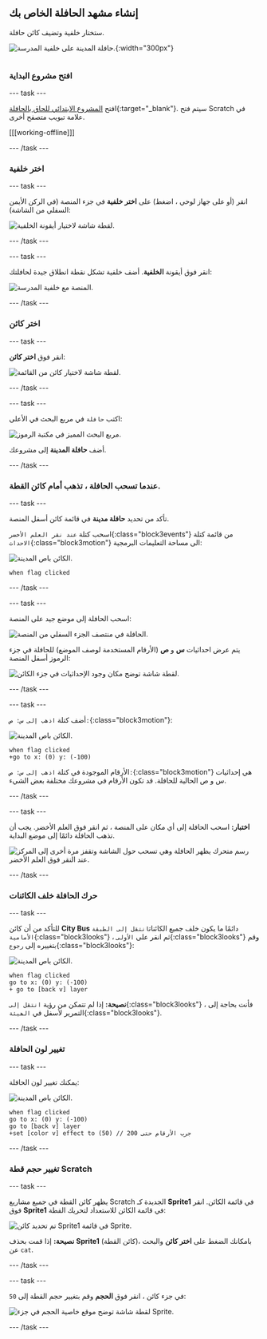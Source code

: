 ## إنشاء مشهد الحافلة الخاص بك

<div style="display: flex; flex-wrap: wrap">
<div style="flex-basis: 200px; flex-grow: 1; margin-right: 15px;">
ستختار خلفية وتضيف كائن حافلة.
</div>
<div>

![حافلة المدينة على خلفية المدرسة.](images/bus-scene.png){:width="300px"}

</div>
</div>

### افتح مشروع البداية

--- task ---

افتح [المشروع الابتدائي للحاق بالحافلة](https://scratch.mit.edu/projects/582214330/editor){:target="_blank"}. سيتم فتح Scratch في علامة تبويب متصفح أخرى.

[[[working-offline]]]

--- /task ---

### اختر خلفية

--- task ---

انقر (أو على جهاز لوحي ، اضغط) على **اختر خلفية** في جزء المنصة (في الركن الأيمن السفلي من الشاشة):

![لقطة شاشة لاختيار أيقونة الخلفية.](images/choose-a-backdrop.png)

--- /task ---

--- task ---

انقر فوق أيقونة **الخلفية**. أضف خلفية تشكل نقطة انطلاق جيدة لحافلتك:

![المنصة مع خلفية المدرسة.](images/outdoor-backdrop.png)

--- /task ---

### اختر كائن

--- task ---

انقر فوق **اختر كائن**:

![لقطة شاشة لاختيار كائن من القائمة.](images/choose-sprite-menu.png)

--- /task ---

--- task ---

اكتب `حافلة` في مربع البحث في الأعلى:

![مربع البحث المميز في مكتبة الرموز.](images/bus-search.png)

أضف **حافلة المدينة** إلى مشروعك.

--- /task ---

### عندما تسحب الحافلة ، تذهب أمام كائن القطة.

--- task ---

تأكد من تحديد **حافلة مدينة** في قائمة كائن أسفل المنصة.

اسحب كتلة `عند نقر العلم الأخضر`{:class="block3events"} من قائمة كتلة `الاحداث`{:class="block3motion"} الى مساحة التعليمات البرمجية:

![الكائن باص المدينة.](images/bus-sprite.png)

```blocks3
when flag clicked
```

--- /task ---

--- task ---

اسحب الحافلة إلى موضع جيد على المنصة:

![الحافلة في منتصف الجزء السفلي من المنصة.](images/bus-bottom-middle.png)

يتم عرض احداثيات **س** و **ص** (الأرقام المستخدمة لوصف الموضع) للحافلة في جزء الرموز أسفل المنصة:

![لقطة شاشة توضح مكان وجود الإحداثيات في جزء الكائن.](images/coords-sprite-pane.png)


--- /task ---

--- task ---

أضف كتلة `اذهب إلى س: ص:`{:class="block3motion"}:

![الكائن باص المدينة.](images/bus-sprite.png)

```blocks3
when flag clicked
+go to x: (0) y: (-100)
```

الأرقام الموجودة في كتلة `اذهب إلى س: ص:`{:class="block3motion"} هي إحداثيات س و ص الحالية للحافلة. قد تكون الأرقام في مشروعك مختلفة بعض الشيء.

--- /task ---

--- task ---

**اختبار:** اسحب الحافلة إلى أي مكان على المنصة ، ثم انقر فوق العلم الأخضر. يجب أن تذهب الحافلة دائمًا إلى موضع البداية.

![رسم متحرك يظهر الحافلة وهي تسحب حول الشاشة وتقفز مرة أخرى إلى المركز عند النقر فوق العلم الأخضر.](images/drag-bus.gif)

--- /task ---

### حرك الحافلة خلف الكائنات

--- task ---

للتأكد من أن كائن **City Bus** دائمًا ما يكون خلف جميع الكائنات`انتقل إلى الطبقة الأمامية`{:class="block3looks"} ، ثم انقر على `الأولى`{:class="block3looks"} وقم بتغييره إلى `رجوع`{:class="block3looks"}:

![الكائن باص المدينة.](images/bus-sprite.png)

```blocks3
when flag clicked
go to x: (0) y: (-100)
+ go to [back v] layer
```

**نصيحة:** إذا لم تتمكن من رؤية `انتقل إلى`{:class="block3looks"} ، فأنت بحاجة إلى التمرير لأسفل في `الھیئة`{:class="block3looks"}.

--- /task ---

### تغيير لون الحافلة

--- task ---

يمكنك تغيير لون الحافلة:

![الكائن باص المدينة.](images/bus-sprite.png)

```blocks3
when flag clicked
go to x: (0) y: (-100)
go to [back v] layer
+set [color v] effect to (50) // جرب الأرقام حتى 200
```

--- /task ---

### تغيير حجم قطة Scratch

--- task ---

يظهر كائن القطة في جميع مشاريع Scratch الجديدة كـ **Sprite1** في قائمة الكائن. انقر فوق **Sprite1** في قائمة الكائن للاستعداد لتحريك القطة:

![تم تحديد كائن Sprite1 في قائمة Sprite.](images/sprite1-selected.png)

**نصيحة:** إذا قمت بحذف **Sprite1** (كائن القطة)، بامكانك الضغط على **اختر كائن** والبحث عن `cat`.

--- /task ---

--- task ---

في جزء كائن ، انقر فوق **الحجم** وقم بتغيير حجم القطة إلى `50`:

![لقطة شاشة توضح موقع خاصية الحجم في جزء Sprite.](images/sprite-pane-size.png)

--- /task --- 
